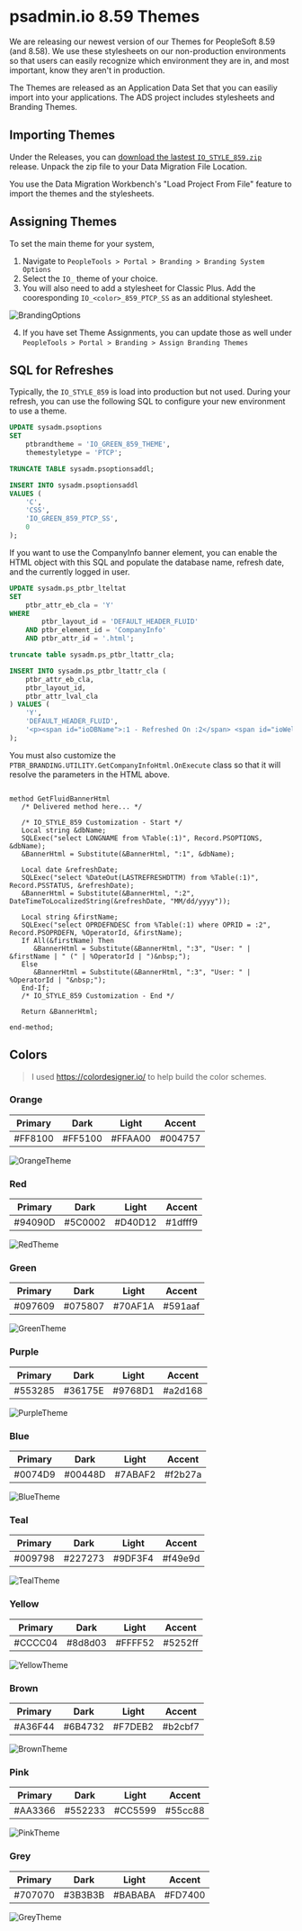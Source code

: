 # psadmin.io 8.59 Themes

We are releasing our newest version of our Themes for PeopleSoft 8.59 (and 8.58). We use these stylesheets on our non-production environments so that users can easily recognize which environment they are in, and most important, know they aren't in production.

The Themes are released as an Application Data Set that you can easiliy import into your applications. The ADS project includes stylesheets and Branding Themes.

## Importing Themes

Under the Releases, you can [download the lastest `IO_STYLE_859.zip`]() release. Unpack the zip file to your Data Migration File Location.

You use the Data Migration Workbench's "Load Project From File" feature to import the themes and the stylesheets.

## Assigning Themes

To set the main theme for your system, 

1. Navigate to `PeopleTools > Portal > Branding > Branding System Options`
1. Select the `IO_` theme of your choice.
1. You will also need to add a stylesheet for Classic Plus. Add the cooresponding `IO_<color>_859_PTCP_SS` as an additional stylesheet.

![BrandingOptions](./images/brandingoptions.png)

4. If you have set Theme Assignments, you can update those as well under `PeopleTools > Portal > Branding > Assign Branding Themes`

## SQL for Refreshes

Typically, the `IO_STYLE_859` is load into production but not used. During your refresh, you can use the following SQL to configure your new environment to use a theme. 

```sql
UPDATE sysadm.psoptions
SET
    ptbrandtheme = 'IO_GREEN_859_THEME',
    themestyletype = 'PTCP';

TRUNCATE TABLE sysadm.psoptionsaddl;

INSERT INTO sysadm.psoptionsaddl 
VALUES (
    'C',
    'CSS',
    'IO_GREEN_859_PTCP_SS',
    0
);
```

If you want to use the CompanyInfo banner element, you can enable the HTML object with this SQL and populate the database name, refresh date, and the currently logged in user.

```sql
UPDATE sysadm.ps_ptbr_lteltat
SET
    ptbr_attr_eb_cla = 'Y'
WHERE
        ptbr_layout_id = 'DEFAULT_HEADER_FLUID'
    AND ptbr_element_id = 'CompanyInfo'
    AND ptbr_attr_id = '.html';

truncate table sysadm.ps_ptbr_ltattr_cla;

INSERT INTO sysadm.ps_ptbr_ltattr_cla (
    ptbr_attr_eb_cla,
    ptbr_layout_id,
    ptbr_attr_lval_cla
) VALUES (
    'Y',
    'DEFAULT_HEADER_FLUID',
    '<p><span id="ioDBName">:1 - Refreshed On :2</span> <span id="ioWelcome">:3</span></p>'
);
```

You must also customize the `PTBR_BRANDING.UTILITY.GetCompanyInfoHtml.OnExecute` class so that it will resolve the parameters in the HTML above.

```peoplecode

method GetFluidBannerHtml
   /* Delivered method here... */

   /* IO_STYLE_859 Customization - Start */
   Local string &dbName;
   SQLExec("select LONGNAME from %Table(:1)", Record.PSOPTIONS, &dbName);
   &BannerHtml = Substitute(&BannerHtml, ":1", &dbName);
   
   Local date &refreshDate;
   SQLExec("select %DateOut(LASTREFRESHDTTM) from %Table(:1)", Record.PSSTATUS, &refreshDate);
   &BannerHtml = Substitute(&BannerHtml, ":2", DateTimeToLocalizedString(&refreshDate, "MM/dd/yyyy"));
   
   Local string &firstName;
   SQLExec("select OPRDEFNDESC from %Table(:1) where OPRID = :2", Record.PSOPRDEFN, %OperatorId, &firstName);
   If All(&firstName) Then
      &BannerHtml = Substitute(&BannerHtml, ":3", "User: " | &firstName | " (" | %OperatorId | ")&nbsp;");
   Else
      &BannerHtml = Substitute(&BannerHtml, ":3", "User: " | %OperatorId | "&nbsp;");
   End-If;
   /* IO_STYLE_859 Customization - End */

   Return &BannerHtml;
   
end-method;
```

## Colors

> I used https://colordesigner.io/ to help build the color schemes.

### Orange

| Primary | Dark    | Light    | Accent  |
| ------- | ------- | -------- | ------- |
| #FF8100 | #FF5100 | #FFAA00  | #004757 |

![OrangeTheme](./images/orange.png)

### Red

| Primary | Dark    | Light    | Accent  |
| ------- | ------- | -------- | ------- |
| #94090D | #5C0002 | #D40D12  | #1dfff9 |

![RedTheme](./images/red.png)

### Green

| Primary | Dark    | Light    | Accent  |
| ------- | ------- | -------- | ------- |
| #097609 | #075807 | #70AF1A  | #591aaf |

![GreenTheme](./images/green.png)

### Purple

| Primary | Dark    | Light    | Accent  |
| ------- | ------- | -------- | ------- |
| #553285 | #36175E | #9768D1  | #a2d168 |

![PurpleTheme](./images/purple.png)

### Blue

| Primary | Dark    | Light    | Accent  |
| ------- | ------- | -------- | ------- |
| #0074D9 | #00448D | #7ABAF2  | #f2b27a |

![BlueTheme](./images/blue.png)

### Teal

| Primary | Dark    | Light    | Accent  |
| ------- | ------- | -------- | ------- |
| #009798 | #227273 | #9DF3F4  | #f49e9d |

![TealTheme](./images/teal.png)

### Yellow

| Primary | Dark    | Light    | Accent  |
| ------- | ------- | -------- | ------- |
| #CCCC04 | #8d8d03 | #FFFF52  | #5252ff |

![YellowTheme](./images/yellow.png)

### Brown

| Primary | Dark    | Light    | Accent  |
| ------- | ------- | -------- | ------- |
| #A36F44 | #6B4732 | #F7DEB2  | #b2cbf7 |

![BrownTheme](./images/brown.png)

### Pink

| Primary | Dark    | Light    | Accent  |
| ------- | ------- | -------- | ------- |
| #AA3366 | #552233 | #CC5599  | #55cc88 |

![PinkTheme](./images/pink.png)

### Grey

| Primary | Dark    | Light    | Accent  |
| ------- | ------- | -------- | ------- |
| #707070 | #3B3B3B | #BABABA  | #FD7400 |

![GreyTheme](./images/grey.png)
